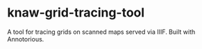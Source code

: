# knaw-grid-tracing-tool
A tool for tracing grids on scanned maps served via IIIF. Built with Annotorious.
